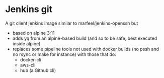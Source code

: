 # Jenkins git

A git client jenkins image similar to marfeel/jenkins-openssh but

- based on alpine 3:11
- adds yq from an alpine-based build (and so to be safe, best executed inside alpine)
- replaces some  pipeline tools not used with docker builds (no pssh and no rsync or make for instance) with those that do:
  - docker-cli
  - aws-cli
  - hub (a Github cli)
